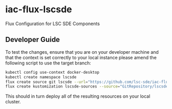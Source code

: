 # iac-flux-lscsde
Flux Configuration for LSC SDE Components

## Developer Guide
To test the changes, ensure that you are on your developer machine and that the context is set correctly to your local instance please amend the following script to use the target branch:

```bash
kubectl config use-context docker-desktop
kubectl create namespace lscsde
flux create source git lscsde --url="https://github.com/lsc-sde/iac-flux-lscsde" --branch=main --namespace=lscsde
flux create kustomization lscsde-sources --source="GitRepository/lscsde" --namespace=lscsde --path="./sources" --interval=1m --prune=true --health-check-timeout=10m --wait=false
```

This should in turn deploy all of the resulting resources on your local cluster.